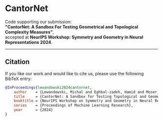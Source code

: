 # CantorNet

Code supporting our submission:  
**"CantorNet: A Sandbox For Testing Geometrical and Topological Complexity Measures"**,  
accepted at **NeurIPS Workshop: Symmetry and Geometry in Neural Representations 2024**.

---

## Citation

If you like our work and would like to cite us, please use the following BibTeX entry:

```bibtex
@InProceedings{lewandowski2024cantornet,
    author    = {Lewandowski, Michal and Eghbal-zadeh, Hamid and Moser, Bernhard A.},
    title     = {CantorNet: A Sandbox for Testing Topological and Geometrical Measures},
    booktitle = {NeurIPS Workshop on Symmetry and Geometry in Neural Representations},
    series    = {Proceedings of Machine Learning Research},
    year      = {2024}
}
